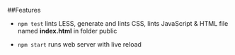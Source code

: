 ##Features

- `npm test` lints LESS, generate and lints CSS, lints JavaScript & HTML file named **index.html** in folder public

- `npm start` runs web server with live reload 